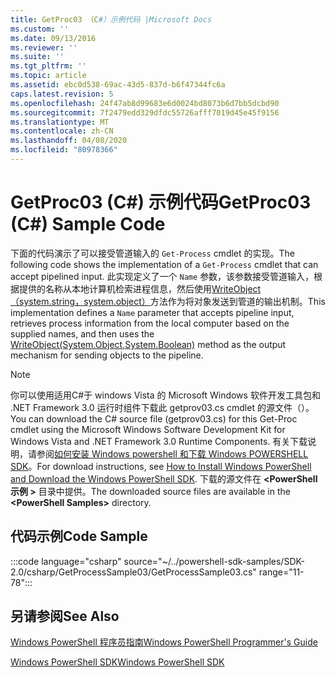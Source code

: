 ```yaml
---
title: GetProc03 （C#）示例代码 |Microsoft Docs
ms.custom: ''
ms.date: 09/13/2016
ms.reviewer: ''
ms.suite: ''
ms.tgt_pltfrm: ''
ms.topic: article
ms.assetid: ebc0d538-69ac-43d5-837d-b6f47344fc6a
caps.latest.revision: 5
ms.openlocfilehash: 24f47ab8d99683e6d0024bd8073b6d7bb5dcbd90
ms.sourcegitcommit: 7f2479edd329dfdc55726afff7019d45e45f9156
ms.translationtype: MT
ms.contentlocale: zh-CN
ms.lasthandoff: 04/08/2020
ms.locfileid: "80978366"
---
```

# <a name="getproc03-c-sample-code"></a><span data-ttu-id="9a2ef-102">GetProc03 (C#) 示例代码</span><span class="sxs-lookup"><span data-stu-id="9a2ef-102">GetProc03 (C#) Sample Code</span></span>

<span data-ttu-id="9a2ef-103">下面的代码演示了可以接受管道输入的 `Get-Process` cmdlet 的实现。</span><span class="sxs-lookup"><span data-stu-id="9a2ef-103">The following code shows the implementation of a `Get-Process` cmdlet that can accept pipelined input.</span></span> <span data-ttu-id="9a2ef-104">此实现定义了一个 `Name` 参数，该参数接受管道输入，根据提供的名称从本地计算机检索进程信息，然后使用[WriteObject （system.string，system.object）](/dotnet/api/system.management.automation.cmdlet.writeobject?view=pscore-6.2.0#System_Management_Automation_Cmdlet_WriteObject_System_Object_System_Boolean_)方法作为将对象发送到管道的输出机制。</span><span class="sxs-lookup"><span data-stu-id="9a2ef-104">This implementation defines a `Name` parameter that accepts pipeline input, retrieves process information from the local computer based on the supplied names, and then uses the [WriteObject(System.Object,System.Boolean)](/dotnet/api/system.management.automation.cmdlet.writeobject?view=pscore-6.2.0#System_Management_Automation_Cmdlet_WriteObject_System_Object_System_Boolean_) method as the output mechanism for sending objects to the pipeline.</span></span>

> [!NOTE]
> <span data-ttu-id="9a2ef-105">你可以使用适用C#于 windows Vista 的 Microsoft Windows 软件开发工具包和 .NET Framework 3.0 运行时组件下载此 getprov03.cs cmdlet 的源文件（）。</span><span class="sxs-lookup"><span data-stu-id="9a2ef-105">You can download the C# source file (getprov03.cs) for this Get-Proc cmdlet using the Microsoft Windows Software Development Kit for Windows Vista and .NET Framework 3.0 Runtime Components.</span></span> <span data-ttu-id="9a2ef-106">有关下载说明，请参阅[如何安装 Windows powershell 和下载 Windows POWERSHELL SDK](/powershell/scripting/developer/installing-the-windows-powershell-sdk)。</span><span class="sxs-lookup"><span data-stu-id="9a2ef-106">For download instructions, see [How to Install Windows PowerShell and Download the Windows PowerShell SDK](/powershell/scripting/developer/installing-the-windows-powershell-sdk).</span></span>
> <span data-ttu-id="9a2ef-107">下载的源文件在 **\<PowerShell 示例 >** 目录中提供。</span><span class="sxs-lookup"><span data-stu-id="9a2ef-107">The downloaded source files are available in the **\<PowerShell Samples>** directory.</span></span>

## <a name="code-sample"></a><span data-ttu-id="9a2ef-108">代码示例</span><span class="sxs-lookup"><span data-stu-id="9a2ef-108">Code Sample</span></span>

:::code language="csharp" source="~/../powershell-sdk-samples/SDK-2.0/csharp/GetProcessSample03/GetProcessSample03.cs" range="11-78":::

## <a name="see-also"></a><span data-ttu-id="9a2ef-109">另请参阅</span><span class="sxs-lookup"><span data-stu-id="9a2ef-109">See Also</span></span>

[<span data-ttu-id="9a2ef-110">Windows PowerShell 程序员指南</span><span class="sxs-lookup"><span data-stu-id="9a2ef-110">Windows PowerShell Programmer's Guide</span></span>](./windows-powershell-programmer-s-guide.md)

[<span data-ttu-id="9a2ef-111">Windows PowerShell SDK</span><span class="sxs-lookup"><span data-stu-id="9a2ef-111">Windows PowerShell SDK</span></span>](../windows-powershell-reference.md)
